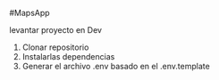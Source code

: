 #MapsApp

levantar proyecto en Dev

1. Clonar repositorio
2. Instalarlas dependencias
3. Generar el archivo .env basado en el .env.template
